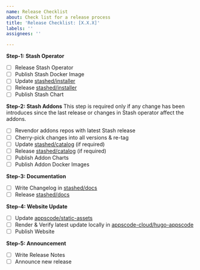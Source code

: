 ```yaml
---
name: Release Checklist
about: Check list for a release process
title: 'Release Checklist: [X.X.X]'
labels: ''
assignees: ''

---
```


**Step-1: Stash Operator**
- [ ] Release Stash Operator
- [ ] Publish Stash Docker Image
- [ ] Update [stashed/installer](https://github.com/stashed/installer)
- [ ] Release [stashed/installer](https://github.com/stashed/installer)
- [ ] Publish Stash Chart

**Step-2: Stash Addons**
This step is required only if any change has been introduces since the last release or changes in Stash operator affect the addons.

- [ ] Revendor addons repos with latest Stash release
- [ ] Cherry-pick changes into all versions & re-tag
- [ ] Update [stashed/catalog](https://github.com/stashed/catalog) (if required)
- [ ] Release [stashed/catalog](https://github.com/stashed/catalog) (if required)
- [ ] Publish Addon Charts
- [ ] Publish Addon Docker Images

**Step-3: Documentation**
- [ ] Write Changelog in [stashed/docs](https://github.com/stashed/docs)
- [ ] Release [stashed/docs](https://github.com/stashed/docs)

**Step-4: Website Update**
- [ ] Update [appscode/static-assets](https://github.com/appscode/static-assets)
- [ ] Render & Verify latest update locally in [appscode-cloud/hugo-appscode](https://github.com/appscode-cloud/hugo-appscode)
- [ ] Publish Website

**Step-5: Announcement**
- [ ] Write Release Notes
- [ ] Announce new release
